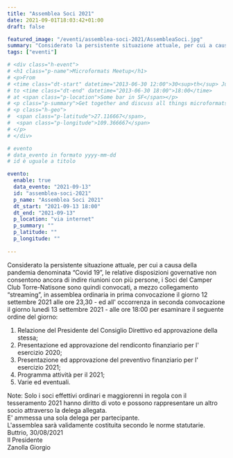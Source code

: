 ```yaml
---
title: "Assemblea Soci 2021"
date: 2021-09-01T18:03:42+01:00
draft: false

featured_image: "/eventi/assemblea-soci-2021/AssembleaSoci.jpg"
summary: "Considerato la persistente situazione attuale, per cui a causa della pandemia ..."
tags: ["eventi"]

# <div class="h-event">
# <h1 class="p-name">Microformats Meetup</h1>
# <p>From 
# <time class="dt-start" datetime="2013-06-30 12:00">30<sup>th</sup> June 2013, 12:00</time>
# to <time class="dt-end" datetime="2013-06-30 18:00">18:00</time>
# at <span class="p-location">Some bar in SF</span></p>
# <p class="p-summary">Get together and discuss all things microformats-related.</p>
# <p class="h-geo">
#  <span class="p-latitude">27.116667</span>,
#  <span class="p-longitude">109.366667</span>
# </p>
# </div>

# evento 
# data_evento in formato yyyy-mm-dd
# id è uguale a titolo

evento:
  enable: true
  data_evento: "2021-09-13"
  id: "assemblea-soci-2021"
  p_name: "Assemblea Soci 2021"
  dt_start: "2021-09-13 18:00"
  dt_end: "2021-09-13"
  p_location: "via internet"
  p_summary: ""
  p_latitude: ""
  p_longitude: ""
  
---
```


Considerato la persistente situazione attuale, per cui a causa della pandemia denominata “Covid 19”, le relative disposizioni governative non consentono ancora di indire riunioni con più persone, i Soci del Camper Club Torre-Natisone sono quindi convocati, a mezzo collegamento “streaming”, in assemblea ordinaria in prima convocazione il giorno 12 settembre 2021 alle ore 23,30 - ed all' occorrenza in seconda convocazione il giorno lunedì 13 settembre 2021 - alle ore 18:00 per esaminare il seguente ordine del giorno:
1. Relazione del Presidente del Consiglio Direttivo ed approvazione della stessa;
2. Presentazione ed approvazione del rendiconto finanziario per l' esercizio 2020;
3. Presentazione ed approvazione del preventivo finanziario per l' esercizio 2021;
4. Programma attività per il 2021;
5. Varie ed eventuali.

Note: Solo i soci effettivi ordinari e maggiorenni in regola con il tesseramento 2021 hanno diritto di voto e possono rappresentare un altro socio attraverso la delega allegata.  
E' ammessa una sola delega per partecipante.  
L'assemblea sarà validamente costituita secondo le norme statutarie.  
Buttrio, 30/08/2021  
Il Presidente  
Zanolla Giorgio